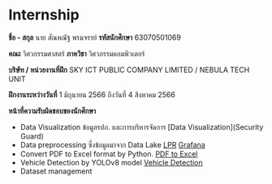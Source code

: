 # Internship


**ชื่อ - สกุล** นาย สัณหณัฐ พรมจรรย์	**รหัสนักศึกษา** 63070501069

**คณะ** วิศวกรรมศาสตร์ 		**ภาควิชา** วิศวกรรมคอมพิวเตอร์

**บริษัท / หน่วยงานที่ฝึก** SKY ICT PUBLIC COMPANY LIMITED / NEBULA TECH UNIT

**ฝึกงานระหว่างวันที่**  1 มิถุนายน 2566   ถึงวันที่  4 สิงหาคม 2566

**หน้าที่ความรับผิดชอบของนักศึกษา**

-	Data Visualization ข้อมูลรปภ. และการบริหารจัดการ [Data Visualization](Security Guard)
-	Data preprocessing ซี่งข้อมูลมาจาก Data Lake [LPR](lpr_log) [Grafana](Grafana)
-	Convert PDF to Excel format by Python.  [PDF to Excel](pdf_to_excel)
-	Vehicle Detection by YOLOv8 model  [Vehicle Detection](yolov8_detect_car)
-	Dataset management
